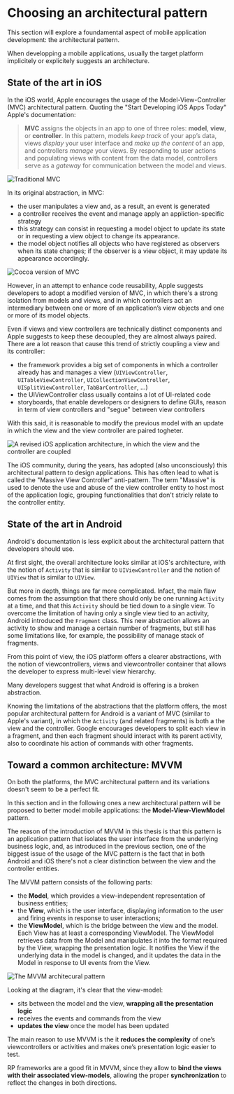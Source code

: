 # Choosing an architectural pattern

This section will explore a foundamental aspect of mobile application development: the architectural pattern.

When developping a mobile applications, usually the target platform implicitely or explicitely suggests an architecture.

## State of the art in iOS

In the iOS world, Apple encourages the usage of the Model-View-Controller (MVC) architectural pattern. Quoting the "Start Developing iOS Apps Today" Apple's documentation:

>**MVC** assigns the objects in an app to one of three roles: **model**, **view**, or **controller**.
In this pattern, models *keep track* of your app’s data, views *display* your user interface and *make up the content* of an app, and controllers *manage* your views. By responding to user actions and populating views with content from the data model, controllers serve as a *gateway* for communication between the model and views.

![Traditional MVC](https://developer.apple.com/library/mac/documentation/General/Conceptual/CocoaEncyclopedia/Art/traditional_mvc.gif)

In its original abstraction, in MVC:
- the user manipulates a view and, as a result, an event is generated
- a controller receives the event and manage apply an appliction-specific strategy
- this strategy can consist in requesting a model object to update its state or in requesting a view object to change its appearance.
- the model object notifies all objects who have registered as observers when its state changes; if the observer is a view object, it may update its appearance accordingly.

![Cocoa version of MVC](https://developer.apple.com/library/mac/documentation/General/Conceptual/CocoaEncyclopedia/Art/cocoa_mvc.gif)

However, in an attempt to enhance code reusability, Apple suggests developers to adopt a modified version of MVC, in which there's a strong isolation from models and views, and in which controllers act an intermediary between one or more of an application’s view objects and one or more of its model objects.

Even if views and view controllers are technically distinct components and Apple suggests to keep these decoupled, they are almost always paired. There are a lot reason that cause this trend of strictly coupling a view and its controller:
- the framework provides a big set of components in which a controller already has and manages a view (`UIViewController`, `UITableViewController`, `UICollectionViewController`, `UISplitViewController`, `TabBarController`, ...)
- the UIViewController class usually contains a lot of UI-related code
- storyboards, that enable developers or designers to define GUIs, reason in term of view controllers and "segue" between view controllers

With this said, it is reasonable to modify the previous model with an update in which the view and the view controller are paired togheter.

![A revised iOS application architecture, in which the view and the controller are coupled](http://i61.tinypic.com/2n7ur8.png)

The iOS community, during the years, has adopted (also unconsciously) this architectural pattern to design applications. This has often lead to what is called the "Massive View Controller" anti-pattern. The term "Massive" is used to denote the use and abuse of the view controller entity to host most of the application logic, grouping functionalities that don't stricly relate to the controller entity.

## State of the art in Android

Android's documentation is less explicit about the architectural pattern that developers should use.

At first sight, the overall architecture looks similar at iOS's architecture, with the notion of `Activity` that is similar to `UIViewController` and the notion of `UIView` that is similar to `UIView`.

But more in depth, things are far more complicated. Infact, the main flaw comes from the assumption that there should only be one running `Activity` at a time, and that this `Activity` should be tied down to a single view.
To overcome the limitation of having only a single view tied to an activity, Android introduced the `Fragment` class. This new  abstraction allows an activity to show and manage a certain number of fragments, but still has some limitations like, for example, the possibility of manage stack of fragments.

From this point of view, the iOS platform offers a clearer abstractions, with the notion of viewcontrollers, views and viewcontroller container that allows the developer to express multi-level view hierarchy.

Many developers suggest that what Android is offering is a broken abstraction.

Knowing the limitations of the abstractions that the platform offers, the most popular architectural pattern for Android is a variant of MVC (similar to Apple's variant), in which the `Activity` (and related fragments) is both a the view and the controller.
Google encourages developers to split each view in a fragment, and then each fragment should interact with its parent activity, also to coordinate his action of commands with other fragments.

## Toward a common architecture: MVVM

On both the platforms, the MVC architectural pattern and its variations doesn't seem to be a perfect fit.

In this section and in the following ones a new architectural pattern will be proposed to better model mobile applications: the **Model-View-ViewModel** pattern.

The reason of the introduction of MVVM in this thesis is that this pattern is an application pattern that isolates the user interface from the underlying business logic, and, as introduced in the previous section, one of the biggest issue of the usage of the MVC pattern is the fact that in both Android and iOS there's not a clear distinction between the view and the controller entities.

The MVVM pattern consists of the following parts:
- the **Model**, which provides a view-independent representation of business entities;
- the **View**, which is the user interface, displaying information to the user and firing events in response to user interactions;
- the **ViewModel**, which is the bridge between the view and the model. Each View has at least a corresponding ViewModel. The ViewModel retrieves data from the Model and manipulates it into the format required by the View, wrapping the presentation logic. It notifies the View if the underlying data in the model is changed, and it updates the data in the Model in response to UI events from the View.

![The MVVM architecural pattern](https://i-msdn.sec.s-msft.com/dynimg/IC416621.png)

Looking at the diagram, it's clear that the view-model:
- sits between the model and the view, **wrapping all the presentation logic**
- receives the events and commands from the view
- **updates the view** once the model has been updated

The main reason to use MVVM is the it **reduces the complexity** of one’s viewcontrollers or activities and makes one’s presentation logic easier to test.

RP frameworks are a good fit in MVVM, since they allow to **bind the views with their associated view-models**, allowing the proper **synchronization** to reflect the changes in both directions.
